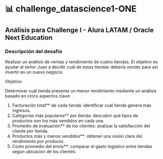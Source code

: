 # 📊 challenge_datascience1-ONE

## Análisis para Challenge I - Alura LATAM / Oracle Next Education

### Descripción del desafío

Realizar un análisis de ventas y rendimiento de cuatro tiendas. El objetivo es ayudar al señor Juan a decidir cuál de estas tiendas debería vender para así invertir en un nuevo negocio.

Objetivo

Determinar cuál tienda presenta un menor rendimiento mediante un análisis basado en cinco aspectos clave:

1. Facturación total** de cada tienda: identificar cuál tienda genera más ingresos.  
2. Categorías más populares** por tienda: descubrir qué tipos de productos son los más vendidos en cada una.  
3. Promedio de evaluación** de los clientes: analizar la satisfacción del cliente por tienda.  
4. Productos más y menos vendidos**: obtener una visión clara del rendimiento por producto.  
5. Costo promedio del envío**: comparar el gasto logístico entre tiendas según ubicación de los clientes.
